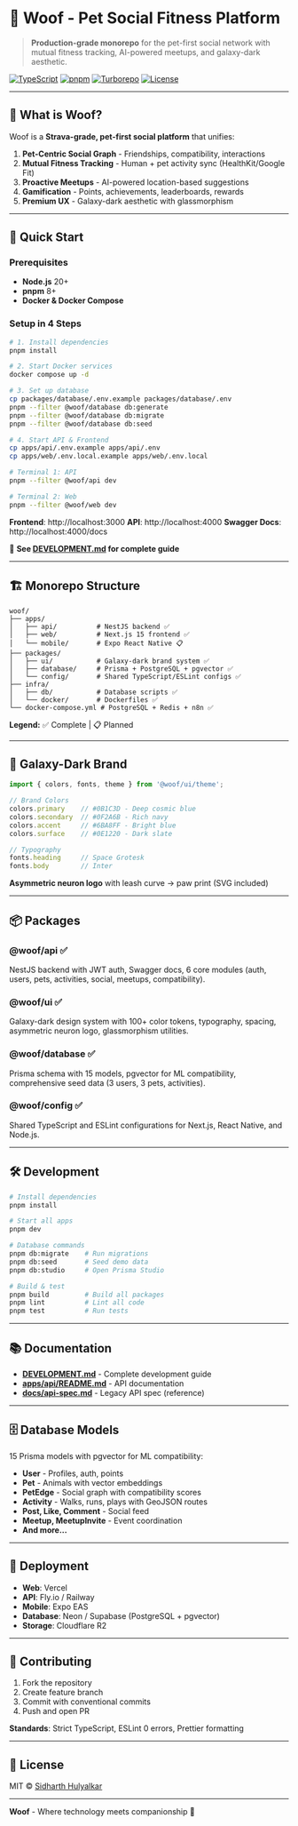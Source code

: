 # 🐾 Woof - Pet Social Fitness Platform

> **Production-grade monorepo** for the pet-first social network with mutual fitness tracking, AI-powered meetups, and galaxy-dark aesthetic.

[![TypeScript](https://img.shields.io/badge/TypeScript-5.3-blue)](https://www.typescriptlang.org/)
[![pnpm](https://img.shields.io/badge/pnpm-8.15-orange)](https://pnpm.io/)
[![Turborepo](https://img.shields.io/badge/Turborepo-1.12-red)](https://turbo.build/)
[![License](https://img.shields.io/badge/License-MIT-green)](./LICENSE)

---

## 🎯 What is Woof?

Woof is a **Strava-grade, pet-first social platform** that unifies:

1. **Pet-Centric Social Graph** - Friendships, compatibility, interactions
2. **Mutual Fitness Tracking** - Human + pet activity sync (HealthKit/Google Fit)
3. **Proactive Meetups** - AI-powered location-based suggestions
4. **Gamification** - Points, achievements, leaderboards, rewards
5. **Premium UX** - Galaxy-dark aesthetic with glassmorphism

---

## 🚀 Quick Start

### Prerequisites

- **Node.js** 20+
- **pnpm** 8+
- **Docker & Docker Compose**

### Setup in 4 Steps

```bash
# 1. Install dependencies
pnpm install

# 2. Start Docker services
docker compose up -d

# 3. Set up database
cp packages/database/.env.example packages/database/.env
pnpm --filter @woof/database db:generate
pnpm --filter @woof/database db:migrate
pnpm --filter @woof/database db:seed

# 4. Start API & Frontend
cp apps/api/.env.example apps/api/.env
cp apps/web/.env.local.example apps/web/.env.local

# Terminal 1: API
pnpm --filter @woof/api dev

# Terminal 2: Web
pnpm --filter @woof/web dev
```

**Frontend**: http://localhost:3000
**API**: http://localhost:4000
**Swagger Docs**: http://localhost:4000/docs

📖 **See [DEVELOPMENT.md](./DEVELOPMENT.md) for complete guide**

---

## 🏗️ Monorepo Structure

```
woof/
├── apps/
│   ├── api/          # NestJS backend ✅
│   ├── web/          # Next.js 15 frontend ✅
│   └── mobile/       # Expo React Native 📋
├── packages/
│   ├── ui/           # Galaxy-dark brand system ✅
│   ├── database/     # Prisma + PostgreSQL + pgvector ✅
│   └── config/       # Shared TypeScript/ESLint configs ✅
├── infra/
│   ├── db/           # Database scripts ✅
│   └── docker/       # Dockerfiles ✅
└── docker-compose.yml # PostgreSQL + Redis + n8n ✅
```

**Legend:** ✅ Complete | 📋 Planned

---

## 🎨 Galaxy-Dark Brand

```typescript
import { colors, fonts, theme } from '@woof/ui/theme';

// Brand Colors
colors.primary    // #0B1C3D - Deep cosmic blue
colors.secondary  // #0F2A6B - Rich navy
colors.accent     // #6BA8FF - Bright blue
colors.surface    // #0E1220 - Dark slate

// Typography
fonts.heading     // Space Grotesk
fonts.body        // Inter
```

**Asymmetric neuron logo** with leash curve → paw print (SVG included)

---

## 📦 Packages

### @woof/api ✅
NestJS backend with JWT auth, Swagger docs, 6 core modules (auth, users, pets, activities, social, meetups, compatibility).

### @woof/ui ✅
Galaxy-dark design system with 100+ color tokens, typography, spacing, asymmetric neuron logo, glassmorphism utilities.

### @woof/database ✅
Prisma schema with 15 models, pgvector for ML compatibility, comprehensive seed data (3 users, 3 pets, activities).

### @woof/config ✅
Shared TypeScript and ESLint configurations for Next.js, React Native, and Node.js.

---

## 🛠️ Development

```bash
# Install dependencies
pnpm install

# Start all apps
pnpm dev

# Database commands
pnpm db:migrate    # Run migrations
pnpm db:seed       # Seed demo data
pnpm db:studio     # Open Prisma Studio

# Build & test
pnpm build         # Build all packages
pnpm lint          # Lint all code
pnpm test          # Run tests
```

---

## 📚 Documentation

- **[DEVELOPMENT.md](./DEVELOPMENT.md)** - Complete development guide
- **[apps/api/README.md](./apps/api/README.md)** - API documentation
- **[docs/api-spec.md](./docs/api-spec.md)** - Legacy API spec (reference)

---

## 🗄️ Database Models

15 Prisma models with pgvector for ML compatibility:

- **User** - Profiles, auth, points
- **Pet** - Animals with vector embeddings
- **PetEdge** - Social graph with compatibility scores
- **Activity** - Walks, runs, plays with GeoJSON routes
- **Post, Like, Comment** - Social feed
- **Meetup, MeetupInvite** - Event coordination
- **And more...**

---

## 🚢 Deployment

- **Web**: Vercel
- **API**: Fly.io / Railway
- **Mobile**: Expo EAS
- **Database**: Neon / Supabase (PostgreSQL + pgvector)
- **Storage**: Cloudflare R2

---

## 🤝 Contributing

1. Fork the repository
2. Create feature branch
3. Commit with conventional commits
4. Push and open PR

**Standards**: Strict TypeScript, ESLint 0 errors, Prettier formatting

---

## 📄 License

MIT © [Sidharth Hulyalkar](https://github.com/sidhulyalkar)

---

**Woof** - Where technology meets companionship 🐾
